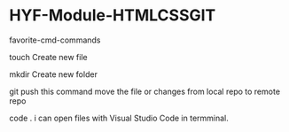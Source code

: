 # HYF-Module-HTMLCSSGIT
favorite-cmd-commands

touch
Create new file

mkdir
Create new folder

git push
this command move the file or changes from local repo to remote repo

code .
i can open files with Visual Studio Code in termminal.
